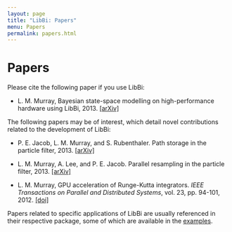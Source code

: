 ```yaml
---
layout: page
title: "LibBi: Papers"
menu: Papers
permalink: papers.html
---
```


Papers
======

Please cite the following paper if you use LibBi:

* L. M. Murray, Bayesian state-space modelling on high-performance hardware
  using LibBi, 2013. [\[arXiv\]](http://arxiv.org/abs/1306.3277)

The following papers may be of interest, which detail novel contributions
related to the development of LibBi:

* P. E. Jacob, L. M. Murray, and S. Rubenthaler. Path storage in the particle
  filter, 2013. [\[arXiv\]](http://arxiv.org/abs/1307.3180)

* L. M. Murray, A. Lee, and P. E. Jacob. Parallel resampling in the particle
  filter, 2013. [\[arXiv\]](http://arxiv.org/abs/1301.4019)

* L. M. Murray, GPU acceleration of Runge-Kutta integrators. *IEEE
  Transactions on Parallel and Distributed Systems*, vol. 23, pp. 94-101,
  2012. [\[doi\]](http://dx.doi.org/10.1109/TPDS.2011.61)

Papers related to specific applications of LibBi are usually referenced in
their respective package, some of which are available in the
[examples](/examples.html).
